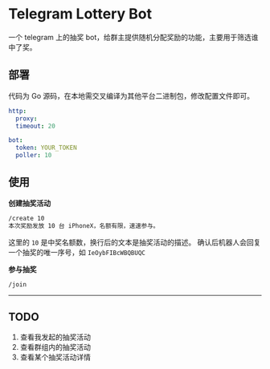 # Telegram Lottery Bot

一个 telegram 上的抽奖 bot，给群主提供随机分配奖励的功能，主要用于筛选谁中了奖。

## 部署

代码为 Go 源码，在本地需交叉编译为其他平台二进制包，修改配置文件即可。

```yaml
http:
  proxy: 
  timeout: 20

bot:
  token: YOUR_TOKEN
  poller: 10
```

## 使用

**创建抽奖活动**

```bash
/create 10
本次奖励发放 10 台 iPhoneX，名额有限，速速参与。
```

这里的 `10` 是中奖名额数，换行后的文本是抽奖活动的描述。
确认后机器人会回复一个抽奖的唯一序号，如 `IeOybFIBcWBQBUQC`

**参与抽奖**

```bash
/join 
```

****

## TODO

1. 查看我发起的抽奖活动
2. 查看群组内的抽奖活动
3. 查看某个抽奖活动详情
